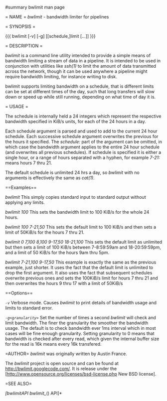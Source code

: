 #summary bwlimit man page

= NAME =
*bwlimit* - bandwidth limiter for pipelines

= SYNOPSIS =

{{{
bwlimit [-v] [-g<granularity>] [[schedule,]limit [...]]
}}}

= DESCRIPTION =

*bwlimit* is a command line utility intended to provide a simple means of bandwidth limiting a stream of data in a pipeline.  It is intended to be used in conjunction with utilities like *ssh(1)* to limit the amount of data transmitted across the network, though it can be used anywhere a pipeline might require bandwidth limiting, for instance writing to disk.  

bwlimit supports limiting bandwidth on a schedule, that is different limits can be set at different times of the day, such that long transfers will slow down or speed up while still running, depending on what time of day it is.

= USAGE =

The schedule is internally held a 24 integers which represent the respective bandwidth specified in KiB/s units, for each of the 24 hours in a day.

Each schedule argument is parsed and used to add to the current 24 hour schedule.  Each successive schedule argument overwrites the previous for the hours it specified.  The _schedule:_ part of the argument can be omitted, in which case the bandwidth argument applies to the entire 24 hour schedule (and overwrites all previous schedules).  If schedule is specified it is either a single hour, or a range of hours separated with a hyphen, for example _7-21:_ means hours 7 thru 21.

The default schedule is unlimited 24 hrs a day, so *bwlimit* with no arguments is effectively the same as *cat(1)*. 

==Examples==

*bwlimit*
 This simply copies standard input to standard output without applying any limits.

*bwlimit 100*
 This sets the bandwidth limit to 100 KiB/s for the whole 24 hours.

*bwlimit 100 7-21,50*
 This sets the default limit to 100 KiB/s and then sets a limit of 50KiB/s for the hours 7 thru 21.

*bwlimit 0 7,100 8,100 9-17,50 18-21,100*
 This sets the default limit as unlimited but then sets a limit of 100 KiB/s between 7-8:59:59am and 18-20:59:59pm, and a limit of 50 KiB/s for the hours 9am thru 5pm.

*bwlimit 7-21,100 9-17,50*
 This example is exactly the same as the previous example, just shorter.  It uses the fact that the default limit is unlimited to drop the first argument.  It also uses the fact that subsequent schedules overwrite previous ones and sets the 100KiB/s limit for hours 7 thru 21 and then overwrites the hours 9 thru 17 with a limit of 50KiB/s

==Options==

*`-v`* Verbose mode.  Causes *bwlimit* to print details of bandwidth usage and limits to standard error.

*`-g<granularity>`*
 Set the number of times a second *bwlimit* will check and limit bandwidth.  The finer the granularity the smoother the bandwidth usage.  The default is to check bandwidth ever 1ms interval which in most cases will be fine enough granularity.  Setting granularity to 0 means that bandwidth is checked after every read, which given the internal buffer size for the read is 16k means every 16k transfered.

=AUTHOR=
*bwlimit* was originally written by Austin France.

The *bwlimit* project is open source and can be found at http://bwlimit.googlecode.com/. It is release under the [http://www.opensource.org/licenses/bsd-license.php New BSD license].

=SEE ALSO=

*[bwlimitAPI bwlimit_*() API]*
